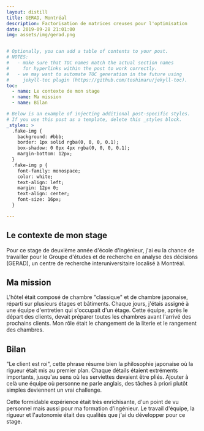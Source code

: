 ```yaml
---
layout: distill
title: GERAD, Montréal
description: Factorisation de matrices creuses pour l'optimisation
date: 2019-09-28 21:01:00
img: assets/img/gerad.png


# Optionally, you can add a table of contents to your post.
# NOTES:
#   - make sure that TOC names match the actual section names
#     for hyperlinks within the post to work correctly.
#   - we may want to automate TOC generation in the future using
#     jekyll-toc plugin (https://github.com/toshimaru/jekyll-toc).
toc:
  - name: Le contexte de mon stage
  - name: Ma mission
  - name: Bilan

# Below is an example of injecting additional post-specific styles.
# If you use this post as a template, delete this _styles block.
_styles: >
  .fake-img {
    background: #bbb;
    border: 1px solid rgba(0, 0, 0, 0.1);
    box-shadow: 0 0px 4px rgba(0, 0, 0, 0.1);
    margin-bottom: 12px;
  }
  .fake-img p {
    font-family: monospace;
    color: white;
    text-align: left;
    margin: 12px 0;
    text-align: center;
    font-size: 16px;
  }

---
```


## Le contexte de mon stage

Pour ce stage de deuxième année d'école d'ingénieur, j'ai eu la chance de travailler pour le Groupe d'études et de recherche en analyse des décisions (GERAD), un centre de recherche interuniversitaire localisé à Montréal.




## Ma mission

L'hôtel était composé de chambre "classique" et de chambre japonaise, réparti sur plusieurs étages et bâtiments. Chaque jours, j'étais assigné à une équipe  d'entretien qui s'occupait d'un étage. 
Cette équipe, après le départ des clients, devait préparer toutes les chambres avant l'arrivé des prochains clients. Mon rôle était le changement de la literie et le rangement des chambres.


## Bilan

"Le client est roi", cette phrase résume bien la philosophie japonaise où la rigueur était mis au premier plan. Chaque détails étaient extréments importants, jusqu'au sens où les serviettes devaient être pliés. Ajouter à celà une équipe où personne ne parle anglais, des tâches à priori plutôt simples deviennent un vrai challenge.

Cette formidable expérience était très enrichisante, d'un point de vu personnel mais aussi pour ma formation d'ingénieur. Le travail d'équipe, la rigueur et l'autonomie était des qualités que j'ai du développer pour ce stage.










